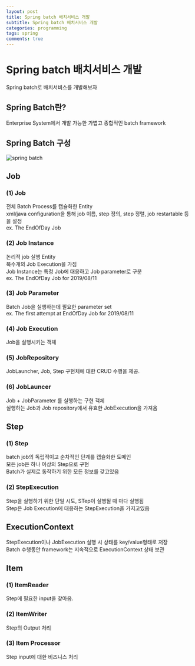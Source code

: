 ```yaml
---
layout: post
title: Spring batch 배치서비스 개발
subtitle: Spring batch 배치서비스 개발
categories: programming
tags: spring
comments: true
---
```


# Spring batch 배치서비스 개발
Spring batch로 배치서비스를 개발해보자

## Spring Batch란?
Enterprise System에서 개발 가능한 가볍고 종합적인 batch framework

## Spring Batch 구성
![spring batch](https://www.moongchi.dev/wp-content/images/71.PNG)

## Job
### (1) Job
전체 Batch Process를 캡슐화한 Entity  
xml/java configuration을 통해 job 이름, step 정의, step 정렬, job restartable 등을 설정  
ex. The EndOfDay Job

### (2) Job Instance
논리적 job 실행 Entity  
복수개의 Job Execution을 가짐  
Job Instance는 특정 Job에 대응하고 Job parameter로 구분  
ex. The EndOfDay Job for 2019/08/11

### (3) Job Parameter 
Batch Job을 실행하는데 필요한 parameter set  
ex. The first attempt at EndOfDay Job for 2019/08/11

### (4) Job Execution
Job을 실행시키는 객체

### (5) JobRepository
JobLauncher, Job, Step 구현체에 대한 CRUD 수행을 제공.

### (6) JobLauncer 
Job + JobParameter 를 실행하는 구현 객체  
실행하는 Job과 Job repository에서 유효한 JobExecution을 가져옴


## Step
### (1) Step
batch job의 독립적이고 순차적인 단계를 캡슐화한 도메인   
모든 job은 하나 이상의 Step으로 구현   
Batch가 실제로 동작하기 위한 모든 정보를 갖고있음  

### (2) StepExecution
Step을 실행하기 위한 단일 시도, STep이 실행될 때 마다 실행됨  
Step은 Job Execution에 대응하는 StepExecution을 가지고있음

## ExecutionContext
StepExecution이나 JobExecution 실행 시 상태를 key/value형태로 저장  
Batch 수행동안 framework는 지속적으로 ExecutionContext 상태 보관

## Item
### (1) ItemReader
Step에 필요한 input을 찾아옴.

### (2) ItemWriter
Step의 Output 처리

### (3) Item Processor
Step input에 대한 비즈니스 처리
